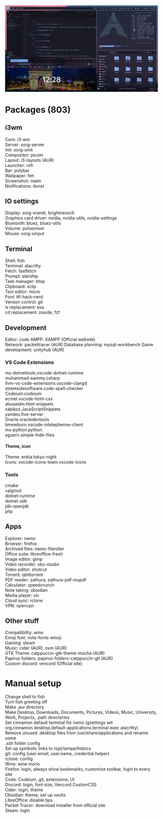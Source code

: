 <img src="./assets/preview.png" title="Preview" alt="Preview"></img>
# Packages (803)  
## i3wm  
Core: i3-wm  
Server: xorg-server  
Init: xorg-xinit  
Compositor: picom  
Layout: i3-layouts (AUR)  
Launcher: rofi  
Bar: polybar  
Wallpaper: feh  
Screenshot: maim  
Notifications: dunst  
## IO settings  
Display: xorg-xrandr, brightnessctl  
Graphics card driver: nvidia, nvidia-utils, nvidia-settings  
Bluetooth: bluez, bluez-utils  
Volume: pulsemixer  
Mouse: xorg-xinput  
## Terminal  
Shell: fish  
Terminal: alacritty  
Fetch: fastfetch  
Prompt: starship  
Task manager: btop  
Clipboard: xclip  
Text editor: micro  
Font: ttf-hack-nerd  
Version control: git  
ls replacament: exa  
cd replacement: zoxide, fzf  
## Development  
Editor: code 
AMPP: XAMPP (Official website)  
Network: packettracer (AUR)
Database planning: mysql-workbench
Game development: unityhub (AUR)  
### VS Code Extensions  
ms-dotnettools.vscode-dotnet-runtime  
muhammad-sammy.csharp  
llvm-vs-code-extensions.vscode-clangd  
streetsidesoftware.code-spell-checker  
Codeium.codeium  
ecmel.vscode-html-css  
abusaidm.html-snippets  
xabikos.JavaScriptSnippets  
yandeu.five-server  
Oracle.oracledevtools  
bmewburn.vscode-intelephense-client  
ms-python.python  
sguerri.simple-hide-files  
#### Theme, icon  
Theme: enkia.tokyo-night  
Icons: vscode-icons-team.vscode-icons  
### Tools  
cmake  
valgrind  
dotnet-runtime  
dotnet-sdk  
jdk-openjdk  
php  
## Apps  
Explorer: nemo  
Browser: firefox  
Archived files: nemo-fileroller  
Office suite: libreoffice-fresh  
Image editor: gimp  
Video recorder: obs-studio  
Video editor: shotcut  
Torrent: qbittorrent  
PDF reader: zathura, zathura-pdf-mupdf  
Calculator: speedcrunch  
Note taking: obsidian  
Media player: vlc  
Cloud sync: rclone  
VPN: openvpn  
## Other stuff  
Compatibility: wine  
Emoji font: noto-fonts-emoji  
Gaming: steam  
Music: cider (AUR), nvm (AUR)  
GTK Theme: catppuccin-gtk-theme-mocha (AUR)  
Papirus folders: papirus-folders-catppuccin-git (AUR)  
Custom discord: vencord (Official site)  
# Manual setup  
Change shell to fish  
Turn fish greeting off  
Make .aur directory  
Make Desktop, Downloads, Documents, Pictures, Videos, Music, University, Work, Projects, .path directories  
Set cinnamon default terminal for nemo (gsettings set org.cinnamon.desktop.default-applications.terminal exec alacritty)  
Remove unused .desktop files from /usr/share/applications and rename some  
.ssh folder config  
Set up symbolic links to /opt/lampp/htdocs  
git: config (user.email, user.name, credential.helper)  
rclone: config  
Wine: wine mono  
Firefox: login, always show bookmarks, customize toolbar, login to every site  
Code: Codeium, git, extensions, UI  
Discord: login, font size, Vencord CustomCSS  
Cider: login, theme  
Obsidian: theme, set up vaults  
LibreOffice: disable tips  
Packet Tracer: download installer from official site  
Steam: login  

